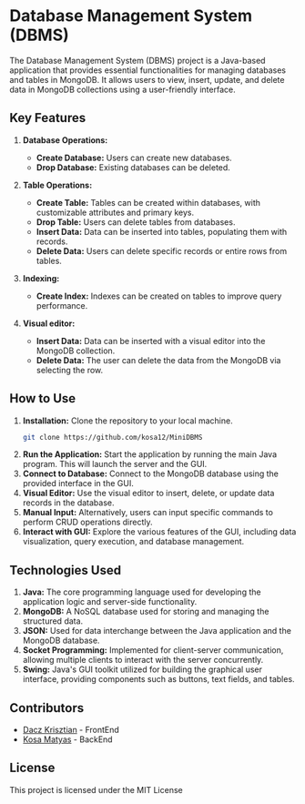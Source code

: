 # Database Management System (DBMS)

The Database Management System (DBMS) project is a Java-based application that provides essential functionalities for managing databases and tables in MongoDB. It allows users to view, insert, update, and delete data in MongoDB collections using a user-friendly interface.


## Key Features

1. **Database Operations:**
   - **Create Database:** Users can create new databases.
   - **Drop Database:** Existing databases can be deleted.

2. **Table Operations:**
   - **Create Table:** Tables can be created within databases, with customizable attributes and primary keys.
   - **Drop Table:** Users can delete tables from databases.
   - **Insert Data:** Data can be inserted into tables, populating them with records.
   - **Delete Data:** Users can delete specific records or entire rows from tables.

3. **Indexing:**
   - **Create Index:** Indexes can be created on tables to improve query performance.
  
4.  **Visual editor:**
    - **Insert Data:** Data can be inserted with a visual editor into the MongoDB collection.
    - **Delete Data:** The user can delete the data from the MongoDB via selecting the row.
  
## How to Use

1. **Installation:** Clone the repository to your local machine.
   ```bash
   git clone https://github.com/kosa12/MiniDBMS
   ```
3. **Run the Application:** Start the application by running the main Java program. This will launch the server and the GUI.
4. **Connect to Database:** Connect to the MongoDB database using the provided interface in the GUI.
5. **Visual Editor:** Use the visual editor to insert, delete, or update data records in the database.
6. **Manual Input:** Alternatively, users can input specific commands to perform CRUD operations directly.
7. **Interact with GUI:** Explore the various features of the GUI, including data visualization, query execution, and database management.

  
## Technologies Used

1. **Java:** The core programming language used for developing the application logic and server-side functionality.
2. **MongoDB:** A NoSQL database used for storing and managing the structured data.
3. **JSON:** Used for data interchange between the Java application and the MongoDB database.
4. **Socket Programming:** Implemented for client-server communication, allowing multiple clients to interact with the server concurrently.
5. **Swing:** Java's GUI toolkit utilized for building the graphical user interface, providing components such as buttons, text fields, and tables.

## Contributors
- [Dacz Krisztian](https://github.com/dKriszti15) - FrontEnd
- [Kosa Matyas](https://github.com/kosa12) - BackEnd

## License

This project is licensed under the MIT License
